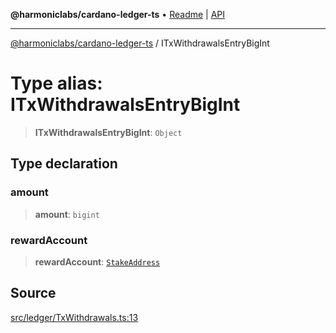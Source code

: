 **@harmoniclabs/cardano-ledger-ts** • [Readme](../README.md) \| [API](../globals.md)

***

[@harmoniclabs/cardano-ledger-ts](../README.md) / ITxWithdrawalsEntryBigInt

# Type alias: ITxWithdrawalsEntryBigInt

> **ITxWithdrawalsEntryBigInt**: `Object`

## Type declaration

### amount

> **amount**: `bigint`

### rewardAccount

> **rewardAccount**: [`StakeAddress`](../classes/StakeAddress.md)

## Source

[src/ledger/TxWithdrawals.ts:13](https://github.com/HarmonicLabs/cardano-ledger-ts/blob/d1659b0/src/ledger/TxWithdrawals.ts#L13)
